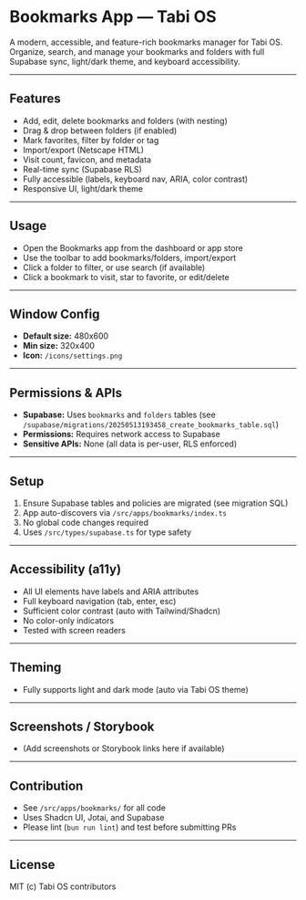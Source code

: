 # Bookmarks App — Tabi OS

A modern, accessible, and feature-rich bookmarks manager for Tabi OS. Organize, search, and manage your bookmarks and folders with full Supabase sync, light/dark theme, and keyboard accessibility.

---

## Features
- Add, edit, delete bookmarks and folders (with nesting)
- Drag & drop between folders (if enabled)
- Mark favorites, filter by folder or tag
- Import/export (Netscape HTML)
- Visit count, favicon, and metadata
- Real-time sync (Supabase RLS)
- Fully accessible (labels, keyboard nav, ARIA, color contrast)
- Responsive UI, light/dark theme

---

## Usage
- Open the Bookmarks app from the dashboard or app store
- Use the toolbar to add bookmarks/folders, import/export
- Click a folder to filter, or use search (if available)
- Click a bookmark to visit, star to favorite, or edit/delete

---

## Window Config
- **Default size:** 480x600
- **Min size:** 320x400
- **Icon:** `/icons/settings.png`

---

## Permissions & APIs
- **Supabase:** Uses `bookmarks` and `folders` tables (see `/supabase/migrations/20250513193458_create_bookmarks_table.sql`)
- **Permissions:** Requires network access to Supabase
- **Sensitive APIs:** None (all data is per-user, RLS enforced)

---

## Setup
1. Ensure Supabase tables and policies are migrated (see migration SQL)
2. App auto-discovers via `/src/apps/bookmarks/index.ts`
3. No global code changes required
4. Uses `/src/types/supabase.ts` for type safety

---

## Accessibility (a11y)
- All UI elements have labels and ARIA attributes
- Full keyboard navigation (tab, enter, esc)
- Sufficient color contrast (auto with Tailwind/Shadcn)
- No color-only indicators
- Tested with screen readers

---

## Theming
- Fully supports light and dark mode (auto via Tabi OS theme)

---

## Screenshots / Storybook
- (Add screenshots or Storybook links here if available)

---

## Contribution
- See `/src/apps/bookmarks/` for all code
- Uses Shadcn UI, Jotai, and Supabase
- Please lint (`bun run lint`) and test before submitting PRs

---

## License
MIT (c) Tabi OS contributors 